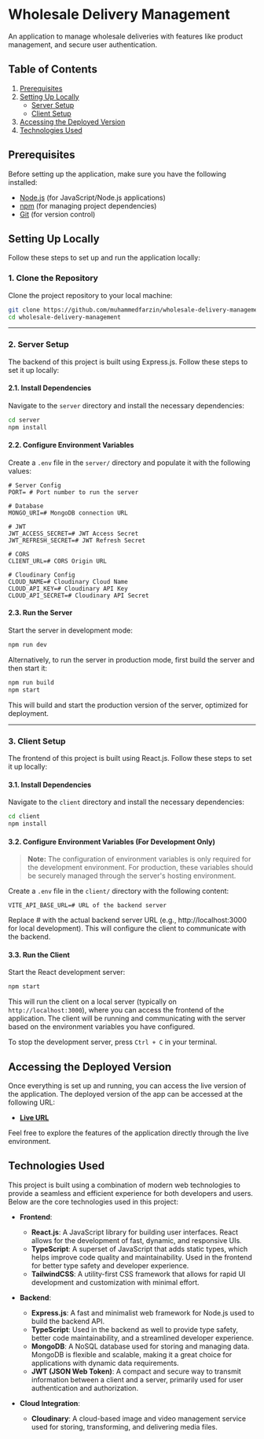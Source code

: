 # Wholesale Delivery Management

An application to manage wholesale deliveries with features like product management, and secure user authentication.

## Table of Contents

1. [Prerequisites](#Prerequisites)
2. [Setting Up Locally](#setting-up-locally)
   - [Server Setup](#2-server-setup)
   - [Client Setup](#3-client-setup)
3. [Accessing the Deployed Version](#accessing-the-deployed-version)
4. [Technologies Used](#technologies-used)

## Prerequisites

Before setting up the application, make sure you have the following installed:

- [Node.js](https://nodejs.org/) (for JavaScript/Node.js applications)
- [npm](https://www.npmjs.com/) (for managing project dependencies)
- [Git](https://git-scm.com/) (for version control)

## Setting Up Locally

Follow these steps to set up and run the application locally:

### 1. Clone the Repository

Clone the project repository to your local machine:

```bash
git clone https://github.com/muhammedfarzin/wholesale-delivery-management.git
cd wholesale-delivery-management
```

---

### 2. Server Setup

The backend of this project is built using Express.js. Follow these steps to set it up locally:

#### 2.1. Install Dependencies

Navigate to the `server` directory and install the necessary dependencies:

```bash
cd server
npm install
```

#### 2.2. Configure Environment Variables

Create a `.env` file in the `server/` directory and populate it with the following values:

```env
# Server Config
PORT= # Port number to run the server

# Database
MONGO_URI=# MongoDB connection URL

# JWT
JWT_ACCESS_SECRET=# JWT Access Secret
JWT_REFRESH_SECRET=# JWT Refresh Secret

# CORS
CLIENT_URL=# CORS Origin URL

# Cloudinary Config
CLOUD_NAME=# Cloudinary Cloud Name
CLOUD_API_KEY=# Cloudinary API Key
CLOUD_API_SECRET=# Cloudinary API Secret
```

#### 2.3. Run the Server

Start the server in development mode:

```bash
npm run dev
```

Alternatively, to run the server in production mode, first build the server and then start it:

```bash
npm run build
npm start
```

This will build and start the production version of the server, optimized for deployment.

---

### 3. Client Setup

The frontend of this project is built using React.js. Follow these steps to set it up locally:

#### 3.1. Install Dependencies

Navigate to the `client` directory and install the necessary dependencies:

```bash
cd client
npm install
```

#### 3.2. Configure Environment Variables (For Development Only)

> **Note:** The configuration of environment variables is only required for the development environment. For production, these variables should be securely managed through the server's hosting environment.

Create a `.env` file in the `client/` directory with the following content:

```env
VITE_API_BASE_URL=# URL of the backend server
```

Replace # with the actual backend server URL (e.g., http://localhost:3000 for local development). This will configure the client to communicate with the backend.

#### 3.3. Run the Client

Start the React development server:

```bash
npm start
```

This will run the client on a local server (typically on `http://localhost:3000`), where you can access the frontend of the application. The client will be running and communicating with the server based on the environment variables you have configured.

To stop the development server, press `Ctrl + C` in your terminal.

## Accessing the Deployed Version

Once everything is set up and running, you can access the live version of the application. The deployed version of the app can be accessed at the following URL:

- [**Live URL**](https://m1.farzin.in)

Feel free to explore the features of the application directly through the live environment.

## Technologies Used

This project is built using a combination of modern web technologies to provide a seamless and efficient experience for both developers and users. Below are the core technologies used in this project:

- **Frontend**:
  - **React.js**: A JavaScript library for building user interfaces. React allows for the development of fast, dynamic, and responsive UIs.
  - **TypeScript**: A superset of JavaScript that adds static types, which helps improve code quality and maintainability. Used in the frontend for better type safety and developer experience.
  - **TailwindCSS**: A utility-first CSS framework that allows for rapid UI development and customization with minimal effort.
- **Backend**:

  - **Express.js**: A fast and minimalist web framework for Node.js used to build the backend API.
  - **TypeScript**: Used in the backend as well to provide type safety, better code maintainability, and a streamlined developer experience.
  - **MongoDB**: A NoSQL database used for storing and managing data. MongoDB is flexible and scalable, making it a great choice for applications with dynamic data requirements.
  - **JWT (JSON Web Token)**: A compact and secure way to transmit information between a client and a server, primarily used for user authentication and authorization.

- **Cloud Integration**:

  - **Cloudinary**: A cloud-based image and video management service used for storing, transforming, and delivering media files.
